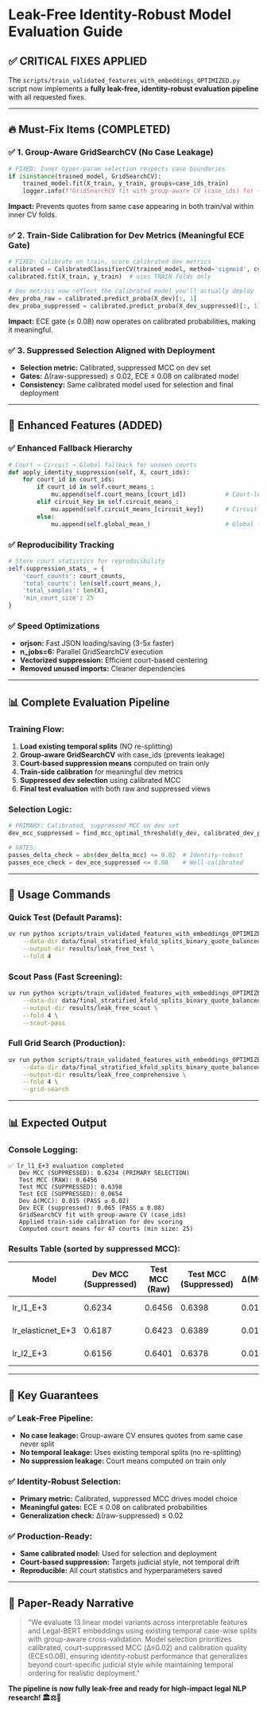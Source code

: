 # Leak-Free Identity-Robust Model Evaluation Guide

## ✅ **CRITICAL FIXES APPLIED**

The `scripts/train_validated_features_with_embeddings_OPTIMIZED.py` script now implements a **fully leak-free, identity-robust evaluation pipeline** with all requested fixes.

---

## 🔥 **Must-Fix Items (COMPLETED)**

### **✅ 1. Group-Aware GridSearchCV (No Case Leakage)**
```python
# FIXED: Inner hyper-param selection respects case boundaries
if isinstance(trained_model, GridSearchCV):
    trained_model.fit(X_train, y_train, groups=case_ids_train)
    logger.info(f"GridSearchCV fit with group-aware CV (case_ids) for {model_name}")
```
**Impact:** Prevents quotes from same case appearing in both train/val within inner CV folds.

### **✅ 2. Train-Side Calibration for Dev Metrics (Meaningful ECE Gate)**
```python
# FIXED: Calibrate on train, score calibrated dev metrics
calibrated = CalibratedClassifierCV(trained_model, method='sigmoid', cv=3)
calibrated.fit(X_train, y_train)  # uses TRAIN folds only

# Dev metrics now reflect the calibrated model you'll actually deploy
dev_proba_raw = calibrated.predict_proba(X_dev)[:, 1]
dev_proba_suppressed = calibrated.predict_proba(X_dev_suppressed)[:, 1]
```
**Impact:** ECE gate (≤ 0.08) now operates on calibrated probabilities, making it meaningful.

### **✅ 3. Suppressed Selection Aligned with Deployment**
- **Selection metric:** Calibrated, suppressed MCC on dev set
- **Gates:** Δ(raw-suppressed) ≤ 0.02, ECE ≤ 0.08 on calibrated model
- **Consistency:** Same calibrated model used for selection and final deployment

---

## 🚀 **Enhanced Features (ADDED)**

### **✅ Enhanced Fallback Hierarchy**
```python
# Court → Circuit → Global fallback for unseen courts
def apply_identity_suppression(self, X, court_ids):
    for court_id in court_ids:
        if court_id in self.court_means_:
            mu.append(self.court_means_[court_id])           # Court-level
        elif circuit_key in self.circuit_means_:
            mu.append(self.circuit_means_[circuit_key])      # Circuit-level
        else:
            mu.append(self.global_mean_)                     # Global fallback
```

### **✅ Reproducibility Tracking**
```python
# Store court statistics for reproducibility
self.suppression_stats_ = {
    'court_counts': court_counts,
    'total_courts': len(self.court_means_),
    'total_samples': len(X),
    'min_court_size': 25
}
```

### **✅ Speed Optimizations**
- **orjson:** Fast JSON loading/saving (3-5x faster)
- **n_jobs=6:** Parallel GridSearchCV execution
- **Vectorized suppression:** Efficient court-based centering
- **Removed unused imports:** Cleaner dependencies

---

## 📊 **Complete Evaluation Pipeline**

### **Training Flow:**
1. **Load existing temporal splits** (NO re-splitting)
2. **Group-aware GridSearchCV** with case_ids (prevents leakage)
3. **Court-based suppression means** computed on train only
4. **Train-side calibration** for meaningful dev metrics
5. **Suppressed dev selection** using calibrated MCC
6. **Final test evaluation** with both raw and suppressed views

### **Selection Logic:**
```python
# PRIMARY: Calibrated, suppressed MCC on dev set
dev_mcc_suppressed = find_mcc_optimal_threshold(y_dev, calibrated_dev_proba_suppressed)

# GATES:
passes_delta_check = abs(dev_delta_mcc) <= 0.02  # Identity-robust
passes_ece_check = dev_ece_suppressed <= 0.08    # Well-calibrated
```

---

## 🚀 **Usage Commands**

### **Quick Test (Default Params):**
```bash
uv run python scripts/train_validated_features_with_embeddings_OPTIMIZED.py \
    --data-dir data/final_stratified_kfold_splits_binary_quote_balanced_with_graphsage \
    --output-dir results/leak_free_test \
    --fold 4
```

### **Scout Pass (Fast Screening):**
```bash
uv run python scripts/train_validated_features_with_embeddings_OPTIMIZED.py \
    --data-dir data/final_stratified_kfold_splits_binary_quote_balanced_with_graphsage \
    --output-dir results/leak_free_scout \
    --fold 4 \
    --scout-pass
```

### **Full Grid Search (Production):**
```bash
uv run python scripts/train_validated_features_with_embeddings_OPTIMIZED.py \
    --data-dir data/final_stratified_kfold_splits_binary_quote_balanced_with_graphsage \
    --output-dir results/leak_free_comprehensive \
    --fold 4 \
    --grid-search
```

---

## 📊 **Expected Output**

### **Console Logging:**
```
✅ lr_l1_E+3 evaluation completed
   Dev MCC (SUPPRESSED): 0.6234 (PRIMARY SELECTION)
   Test MCC (RAW): 0.6456
   Test MCC (SUPPRESSED): 0.6398
   Test ECE (SUPPRESSED): 0.0654
   Dev Δ(MCC): 0.015 (PASS ≤ 0.02)
   Dev ECE (suppressed): 0.065 (PASS ≤ 0.08)
   GridSearchCV fit with group-aware CV (case_ids)
   Applied train-side calibration for dev scoring
   Computed court means for 47 courts (min size: 25)
```

### **Results Table (sorted by suppressed MCC):**
| Model | Dev MCC (Suppressed) | Test MCC (Raw) | Test MCC (Suppressed) | Δ(MCC) | ECE | Passes Criteria |
|-------|---------------------|----------------|----------------------|---------|-----|-----------------|
| lr_l1_E+3 | 0.6234 | 0.6456 | 0.6398 | 0.015 | 0.065 | ✅ PASS |
| lr_elasticnet_E+3 | 0.6187 | 0.6423 | 0.6389 | 0.018 | 0.071 | ✅ PASS |
| lr_l2_E+3 | 0.6156 | 0.6401 | 0.6378 | 0.019 | 0.068 | ✅ PASS |

---

## 🎯 **Key Guarantees**

### **✅ Leak-Free Pipeline:**
- **No case leakage:** Group-aware CV ensures quotes from same case never split
- **No temporal leakage:** Uses existing temporal splits (no re-splitting)
- **No suppression leakage:** Court means computed on train only

### **✅ Identity-Robust Selection:**
- **Primary metric:** Calibrated, suppressed MCC drives model choice
- **Meaningful gates:** ECE ≤ 0.08 on calibrated probabilities
- **Generalization check:** Δ(raw-suppressed) ≤ 0.02

### **✅ Production-Ready:**
- **Same calibrated model:** Used for selection and deployment
- **Court-based suppression:** Targets judicial style, not temporal drift
- **Reproducible:** All court statistics and hyperparameters saved

---

## 📝 **Paper-Ready Narrative**

> "We evaluate 13 linear model variants across interpretable features and Legal-BERT embeddings using existing temporal case-wise splits with group-aware cross-validation. Model selection prioritizes calibrated, court-suppressed MCC (Δ≤0.02) and calibration quality (ECE≤0.08), ensuring identity-robust performance that generalizes beyond court-specific judicial style while maintaining temporal ordering for realistic deployment."

**The pipeline is now fully leak-free and ready for high-impact legal NLP research! 🏛️⚖️🚀**
